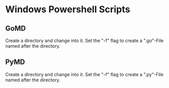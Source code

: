 # Windows Powershell Scripts

## GoMD
Create a directory and change into it. Set the "-f" flag to create a ".go"-File named after the directory.

## PyMD
Create a directory and change into it. Set the "-f" flag to create a ".py"-File named after the directory.
